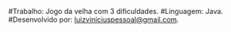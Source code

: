 #Trabalho: Jogo da velha com 3 dificuldades.
#Linguagem: Java.
#Desenvolvido por: luizviniciuspessoal@gmail.com.

